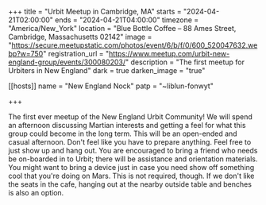 +++ title = "Urbit Meetup in Cambridge, MA" starts = "2024-04-21T02:00:00" ends = "2024-04-21T04:00:00" timezone = "America/New_York" location = "Blue Bottle Coffee – 88 Ames Street, Cambridge, Massachusetts 02142" image = "https://secure.meetupstatic.com/photos/event/6/b/f/0/600_520047632.webp?w=750" registration_url = "https://www.meetup.com/urbit-new-england-group/events/300080203/" description = "The first meetup for Urbiters in New England" dark = true darken_image = "true"

[[hosts]] name = "New England Nock" patp = "~liblun-fonwyt"

+++

The first ever meetup of the New England Urbit Community! We will spend an afternoon discussing Martian interests and getting a feel for what this group could become in the long term. This will be an open-ended and casual afternoon. Don't feel like you have to prepare anything. Feel free to just show up and hang out.
You are encouraged to bring a friend who needs be on-boarded in to Urbit; there will be assistance and orientation materials.
You might want to bring a device just in case you need show off something cool that you're doing on Mars. This is not required, though.
If we don't like the seats in the cafe, hanging out at the nearby outside table and benches is also an option.